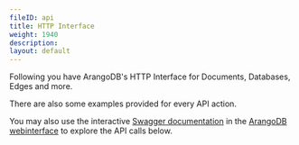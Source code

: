 ```yaml
---
fileID: api
title: HTTP Interface
weight: 1940
description: 
layout: default
---
```

Following you have ArangoDB's HTTP Interface for Documents, Databases, Edges and more.

There are also some examples provided for every API action. 

You may also use the interactive [Swagger documentation](http://swagger.io) in the
[ArangoDB webinterface](../programs-tools/web-interface/)
to explore the API calls below.